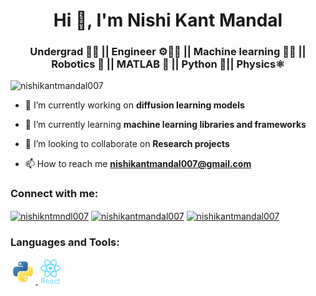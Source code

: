 <h1 align="center">Hi 👋, I'm Nishi Kant Mandal</h1>
<h3 align="center">Undergrad 🧑‍🎓 || Engineer ⚙️👨‍🔧 || Machine learning 🧑‍💻 || Robotics 🤖 || MATLAB 🧮 || Python 🐍|| Physics⚛️</h3>

<p align="left"> <img src="https://komarev.com/ghpvc/?username=nishikantmandal007&label=Profile%20views&color=0e75b6&style=flat" alt="nishikantmandal007" /> </p>

- 🔭 I’m currently working on **diffusion learning models**

- 🌱 I’m currently learning **machine learning libraries and frameworks**

- 👯 I’m looking to collaborate on **Research projects**

- 📫 How to reach me **nishikantmandal007@gmail.com**

<h3 align="left">Connect with me:</h3>
<p align="left">
<a href="https://twitter.com/nishikntmndl007" target="blank"><img align="center" src="https://raw.githubusercontent.com/rahuldkjain/github-profile-readme-generator/master/src/images/icons/Social/twitter.svg" alt="nishikntmndl007" height="30" width="40" /></a>
<a href="https://linkedin.com/in/nishikantmandal007" target="blank"><img align="center" src="https://raw.githubusercontent.com/rahuldkjain/github-profile-readme-generator/master/src/images/icons/Social/linked-in-alt.svg" alt="nishikantmandal007" height="30" width="40" /></a>
<a href="https://instagram.com/nishikantmandal007" target="blank"><img align="center" src="https://raw.githubusercontent.com/rahuldkjain/github-profile-readme-generator/master/src/images/icons/Social/instagram.svg" alt="nishikantmandal007" height="30" width="40" /></a>
</p>

<h3 align="left">Languages and Tools:</h3>
<p align="left"> <a href="https://www.python.org" target="_blank" rel="noreferrer"> <img src="https://raw.githubusercontent.com/devicons/devicon/master/icons/python/python-original.svg" alt="python" width="40" height="40"/> </a> <a href="https://reactjs.org/" target="_blank" rel="noreferrer"> <img src="https://raw.githubusercontent.com/devicons/devicon/master/icons/react/react-original-wordmark.svg" alt="react" width="40" height="40"/> </a> </p>

